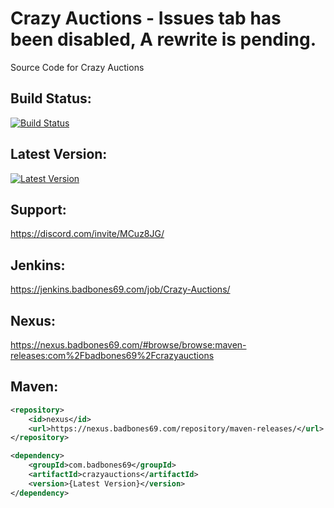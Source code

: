 # Crazy Auctions - Issues tab has been disabled, A rewrite is pending.
Source Code for Crazy Auctions

## Build Status:
 [![Build Status](https://jenkins.badbones69.com/job/Crazy-Auctions/badge/icon)](https://jenkins.badbones69.com/job/Crazy-Auctions/)
 
## Latest Version:
[![Latest Version](https://img.shields.io/badge/Latest%20Version-1.2.12-blue)](https://github.com/badbones69/Crazy-Auctions/releases/latest)

## Support:
https://discord.com/invite/MCuz8JG/

## Jenkins: 
 https://jenkins.badbones69.com/job/Crazy-Auctions/
 
## Nexus:
https://nexus.badbones69.com/#browse/browse:maven-releases:com%2Fbadbones69%2Fcrazyauctions

## Maven:

```xml
<repository>
    <id>nexus</id>
    <url>https://nexus.badbones69.com/repository/maven-releases/</url>
</repository>

<dependency>
    <groupId>com.badbones69</groupId>
    <artifactId>crazyauctions</artifactId>
    <version>{Latest Version}</version>
</dependency>
```
